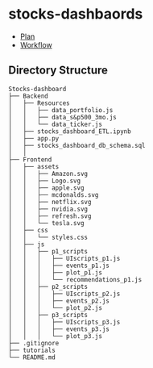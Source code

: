 # stocks-dashbaords
- [Plan](https://github.com/Saurabh-Lakhanpal/stocks-dashboard/blob/main/Ideation/dashbaord-planning.md)
- [Workflow](https://github.com/Saurabh-Lakhanpal/stocks-dashboard/blob/main/Ideation/workflow.md)

## Directory Structure
```
Stocks-dashboard
├── Backend
│   ├── Resources
│   │   ├── data_portfolio.js
│   │   ├── data_s&p500_3mo.js  
│   │   └── data_ticker.js 
│   ├── stocks_dashboard_ETL.ipynb
│   ├── app.py
│   ├── stocks_dashboard_db_schema.sql      
│   │       
├── Frontend
│   ├── assets
│   │   ├── Amazon.svg
│   │   ├── Logo.svg
│   │   ├── apple.svg
│   │   ├── mcdonalds.svg
│   │   ├── netflix.svg
│   │   ├── nvidia.svg
│   │   ├── refresh.svg
│   │   └── tesla.svg
│   ├── css
│   │   └── styles.css
│   ├── js
│   │   ├── p1_scripts
│   │   │   ├── UIscripts_p1.js
│   │   │   ├── events_p1.js
│   │   │   ├── plot_p1.js
│   │   │   └── recommendations_p1.js
│   │   ├── p2_scripts
│   │   │   ├── UIscripts_p2.js
│   │   │   ├── events_p2.js
│   │   │   └── plot_p2.js
│   │   ├── p3_scripts
│   │   │   ├── UIscripts_p3.js
│   │   │   ├── events_p3.js
│   │   │   └── plot_p3.js
├── .gitignore
├── tutorials
└── README.md
```
